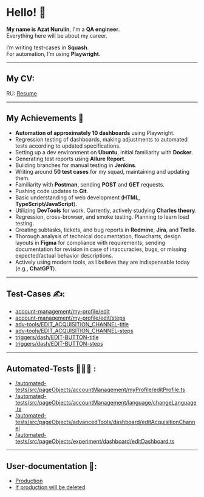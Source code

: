 # Hello! 👋
**My name is Azat Nurulin**, I'm a **QA engineer**.  
Everything here will be about my career.

I’m writing test-cases in **Squash**.  
For automation, I’m using **Playwright**.

---

## **My CV:**
RU: [Resume](https://drive.google.com/file/d/1SUlXjt-1NHp3AJHCodNXDICFAK9MnJFa/view?usp=sharing)

---

## **My Achievements** 📜
- **Automation of approximately 10 dashboards** using Playwright.
- Regression testing of dashboards, making adjustments to automated tests according to updated specifications.
- Setting up a dev environment on **Ubuntu**, initial familiarity with **Docker**.
- Generating test reports using **Allure Report**.
- Building branches for manual testing in **Jenkins**.
- Writing around **50 test cases** for my squad, maintaining and updating them.
- Familiarity with **Postman**, sending **POST** and **GET** requests.
- Pushing code updates to **Git**.
- Basic understanding of web development (**HTML**, **TypeScript/JavaScript**).
- Utilizing **DevTools** for work. Currently, actively studying **Charles theory**.
- Regression, cross-browser, and smoke testing. Planning to learn load testing.
- Creating subtasks, tickets, and bug reports in **Redmine**, **Jira**, and **Trello**.
- Thorough analysis of technical documentation, flowcharts, design layouts in **Figma** for compliance with requirements; sending documentation for revision in case of inaccuracies, bugs, or missing expected/actual behavior descriptions.
- Actively using modern tools, as I believe they are indispensable today (e.g., **ChatGPT**).

---

## **Test-Cases ✍️:**
- [account-management/my-profile/edit](https://drive.google.com/file/d/1rln82cGKsRudIKdtsEgenqW9kD-f_IBE/view?usp=drive_link)
- [account-management/my-profile/edit/steps](https://drive.google.com/file/d/1O9LYYTXTI93ViVUL0njNe3UhkTC7_Qsw/view?usp=drive_link)
- [adv-tools/EDIT_ACQUISITION_CHANNEL-title](https://drive.google.com/file/d/1-F00Hpz9g4Uvie7_Q2Ld7Qa4VgttpFrC/view?usp=drive_link)
- [adv-tools/EDIT_ACQUISITION_CHANNEL-steps](https://drive.google.com/file/d/12dTdGvdYiDcz55QcqCSXr62VsANhHgyv/view?usp=drive_link)
- [triggers/dash/EDIT-BUTTON-title](https://drive.google.com/file/d/1cZlKn1xKL1rLPOPQPkNduEeifHRUcJqH/view?usp=drive_link)
- [triggers/dash/EDIT-BUTTON-steps](https://drive.google.com/file/d/1bBzHrX5GX9axEf5JVkMnUngQp4rPo8NV/view?usp=drive_link)

---
## **Automated-Tests 👨🏻‍💻 :** 
- [/automated-tests/src/pageObjects/accountManagement/myProfile/editProfile.ts](https://github.com/Sagowara/Sagowara/blob/main/automated-tests/src/pageObjects/accountManagement/myProfile/editProfile.ts)
- [/automated-tests/src/pageObjects/accountManagement/language/changeLanguage.ts](https://github.com/Sagowara/Sagowara/blob/main/automated-tests/src/pageObjects/accountManagement/language/changeLanguage.ts)
- [/automated-tests/src/pageObjects/advancedTools/dashboard/editAcquisitionChannel](https://github.com/Sagowara/Sagowara/blob/main/automated-tests/src/pageObjects/advancedTools/dashboard/editAcquisitionChannel.ts)
- [/automated-tests/src/pageObjects/experiment/dashboard/editDashboard.ts](https://github.com/Sagowara/Sagowara/blob/main/automated-tests/src/pageObjects/experiment/dashboard/editDashboard.ts)

--- 
## **User-documentation 📄:**
- [Production](https://help.flexbe.ru/basket)
- [If production will be deleted](https://drive.google.com/drive/folders/1Cvxpuh7URPpnEBIfgCaxoUWySbuu8FNP?usp=drive_link)
